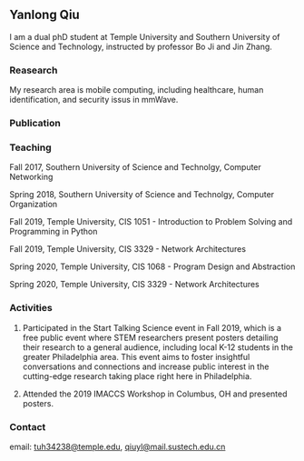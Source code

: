## Yanlong Qiu

I am a dual phD student at Temple University and Southern University of Science and Technology, instructed by professor Bo Ji and Jin Zhang.


### Reasearch
My research area is mobile computing, including healthcare, human identification, and security issus in mmWave. 

### Publication

### Teaching

Fall 2017, Southern University of Science and Technolgy, Computer Networking 

Spring 2018, Southern University of Science and Technolgy, Computer Organization

Fall 2019, Temple University, CIS 1051 - Introduction to Problem Solving and Programming in Python

Fall 2019, Temple University, CIS 3329 - Network Architectures

Spring 2020, Temple University, CIS 1068 - Program Design and Abstraction

Spring 2020, Temple University, CIS 3329 - Network Architectures

### Activities

1. Participated in the Start Talking Science event in Fall 2019, which is a free public event where STEM researchers present posters detailing their research to a general audience, including local K-12 students in the greater Philadelphia area. This event aims to foster insightful conversations and connections and increase public interest in the cutting-edge research taking place right here in Philadelphia.

2. Attended the 2019 IMACCS Workshop in Columbus, OH and presented posters.

### Contact

email: tuh34238@temple.edu, qiuyl@mail.sustech.edu.cn
